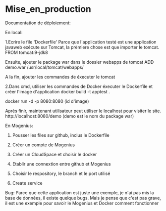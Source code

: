 # Mise_en_production
Documentation de déploiement:

  En local:
  
  1.Ecrire le file 'Dockerfile' 
  Parce que l'application testé est une application javaweb exécute sur Tomcat, la prèmiere chose est que importer le tomcat.
  FROM tomcat:9-jdk8
  
  Ensuite, ajouter le package war dans le dossier webapps de tomcat
  ADD demo.war /usr/local/tomcat/webapps/ 
  
  A la fin, ajouter les commandes de éxecuter le tomcat
  
  2.Dans cmd, utiliser les commandes de Docker éxecuter le Dockerfile et créer l'image d'application
  docker build -t apptest .
  
  docker run -d -p 8080:8080 (id d'image)
  
  Après finir, maintenant utilisateur peut utiliser le localhost pour visiter le site.
  http://localhost:8080/demo (demo est le nom du package war)
  
  En Mogenius:
  
  1. Pousser les files sur github, inclus le Dockerfile
  
  2. Créer un compte de Mogenius
  
  3. Créer un CloudSpace et choisir le docker
  
  4. Etablir une connextion entre github et Mogenius
  
  5. Choisir le respository, le branch et le port utilisé
  
  6. Create service
  
  Bug: Parce que cette application est juste une exemple, je n'ai pas mis la base de données, il existe quelque bugs. 
  Mais je pense que c'est pas grave, il est une exemple pour savoir le Mogenius et Docker comment fonctionner
  
